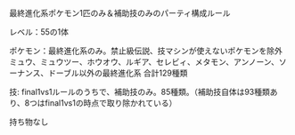 最終進化系ポケモン1匹のみ＆補助技のみのパーティ構成ルール

レベル：55の1体

ポケモン：最終進化系のみ。禁止級伝説、技マシンが使えないポケモンを除外
ミュウ、ミュウツー、ホウオウ、ルギア、セレビィ、メタモン、アンノーン、ソーナンス、ドーブル以外の最終進化系
合計129種類

技: final1vs1ルールのうちで、補助技のみ。85種類。（補助技自体は93種類あり、8つはfinal1vs1の時点で取り除かれている）

持ち物なし
